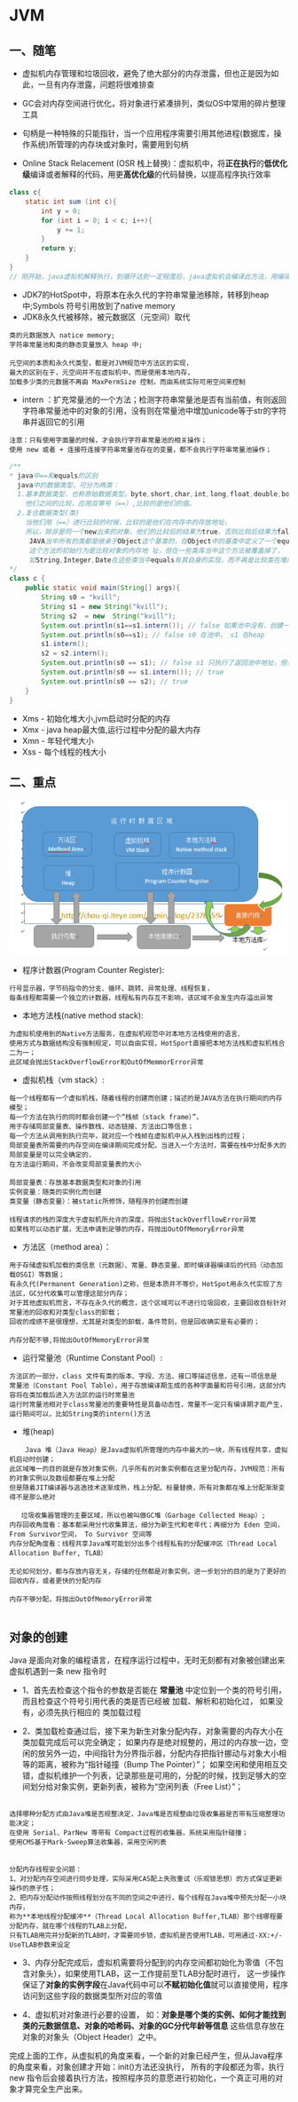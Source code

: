 # JVM
## 一、随笔

+ 虚拟机内存管理和垃圾回收，避免了绝大部分的内存泄露，但也正是因为如此，一旦有内存泄露，问题将很难排查

+ GC会对内存空间进行优化，将对象进行紧凑排列，类似OS中常用的碎片整理工具

+ 句柄是一种特殊的只能指针，当一个应用程序需要引用其他进程(数据库，操作系统)所管理的内存块或对象时，需要用到句柄

+ Online Stack Relacement (OSR 栈上替换)：虚拟机中，将**正在执行**的**低优化级**编译或者解释的代码，用更**高优化级**的代码替换，以提高程序执行效率
```java
class c{
    static int sum (int c){
        int y = 0;
        for (int i = 0; i < c; i++){
            y += 1;
        }
        return y;
    }
}
// 刚开始，java虚拟机解释执行，到循环达到一定程度后，java虚拟机会编译此方法，用编译后的代码代替解释执行
```

+ JDK7的HotSpot中，将原本在永久代的字符串常量池移除，转移到heap中;Symbols 符号引用放到了native memory
+ JDK8永久代被移除，被元数据区（元空间）取代
```text
类的元数据放入 natice memory;
字符串常量池和类的静态变量放入 heap 中;

元空间的本质和永久代类型，都是对JVM规范中方法区的实现，
最大的区别在于，元空间并不在虚拟机中，而是使用本地内存，
加载多少类的元数据不再由 MaxPermSize 控制，而由系统实际可用空间来控制
```
 + intern ：扩充常量池的一个方法；检测字符串常量池是否有当前值，有则返回字符串常量池中的对象的引用，没有则在常量池中增加unicode等于str的字符串并返回它的引用
 ```text
注意：只有使用字面量的时候，才会执行字符串常量池的相关操作；
使用 new 或者 + 连接符连接字符串常量池存在的变量，都不会执行字符串常量池操作；
```
```java
/**
* java中==和equals的区别
  java中的数据类型，可分为两类： 
  1.基本数据类型，也称原始数据类型。byte,short,char,int,long,float,double,boolean 
    他们之间的比较，应用双等号（==）,比较的是他们的值。 
  2.复合数据类型(类) 
    当他们用（==）进行比较的时候，比较的是他们在内存中的存放地址，
    所以，除非是同一个new出来的对象，他们的比较后的结果为true，否则比较后结果为false。
     JAVA当中所有的类都是继承于Object这个基类的，在Object中的基类中定义了一个equals的方法，
     这个方法的初始行为是比较对象的内存地 址，但在一些类库当中这个方法被覆盖掉了，
     如String,Integer,Date在这些类当中equals有其自身的实现，而不再是比较类在堆内存中的存放地址了。
*/
class c {
    public static void main(String[] args){
        String s0 = "kvill";
        String s1 = new String("kvill");
        String s2  = new  String("kvill");
        System.out.println(s1==s1.intern()); // false 如果池中没有，创建一个新的字符串，而不是引用heap中的地址
        System.out.println(s0==s1); // false s0 在池中， s1 在heap
        s1.intern();
        s2 = s2.intern();
        System.out.println(s0 == s1); // false s1 只执行了返回池中地址，但并为将这个地址的引用赋值 给 s1
        System.out.println(s0 == s1.intern()); // true
        System.out.println(s0 == s2); // true
    }
}
```

+ Xms - 初始化堆大小,jvm启动时分配的内存
+ Xmx - java heap最大值,运行过程中分配的最大内存
+ Xmn - 年轻代堆大小
+ Xss - 每个线程的栈大小

## 二、重点
![image](https://raw.githubusercontent.com/HejinYo/learn/master/assets/img/jvm.png)

+ 程序计数器(Program Counter Register):
```text
行号显示器，字节码指令的分支、循环、跳转、异常处理、线程恢复，
每条线程都需要一个独立的计数器，线程私有内存互不影响，该区域不会发生内存溢出异常
```

+ 本地方法栈(native method stack):
```text
为虚拟机使用到的Native方法服务，在虚拟机规范中对本地方法栈使用的语言、
使用方式与数据结构没有强制规定，可以自由实现，HotSport直接把本地方法栈和虚拟机栈合二为一；
此区域会抛出StackOverflowError和OutOfMemmorError异常
```


+ 虚拟机栈（vm stack）:
```text
每一个线程都有一个虚拟机栈，随着线程的创建而创建；描述的是JAVA方法在执行期间的内存模型；
每一个方法在执行的同时都会创建一个“栈帧（stack frame）”，
用于存储局部变量表、操作数栈、动态链接、方法出口等信息；
每一个方法从调用到执行完毕，就对应一个栈帧在虚拟机中从入栈到出栈的过程；
局部变量表所需要的内存空间在编译期间完成分配，当进入一个方法时，需要在栈中分配多大的局部变量是可以完全确定的，
在方法运行期间，不会改变局部变量表的大小

局部变量表：存放基本数据类型和对象的引用
实例变量：随类的实例化而创建
类变量（静态变量）：被static所修饰，随程序的创建而创建

线程请求的栈的深度大于虚拟机所允许的深度，将抛出StackOverfllowError异常
如果栈可以动态扩展，无法申请到足够的内存，将抛出OutOfMemoryError异常

```

+ 方法区（method area）：
```text
用于存储虚拟机加载的类信息（元数据）、常量、静态变量、即时编译器编译后的代码（动态加载OSGI）等数据；
有永久代(Permanent Generation)之称，但是本质并不等价，HotSpot用永久代实现了方法区，GC分代收集可以管理这部分内存；
对于其他虚拟机而言，不存在永久代的概念，这个区域可以不进行垃圾回收，主要回收目标针对常量池的回收和对类型class的卸载；
回收的成绩不是很理想，尤其是对类型的卸载，条件苛刻，但是回收确实是有必要的；

内存分配不够,将抛出OutOfMemoryError异常

```
+ 运行常量池（Runtime Constant Pool）:
```text
方法区的一部分，class 文件有类的版本、字段、方法、接口等描述信息，还有一项信息是
常量池（Constant Pool Table），用于存放编译期生成的各种字面量和符号引用，这部分内容将在类加载后进入方法区的运行时常量池
运行时常量池相对于class常量池的重要特性是具备动态性，常量不一定只有编译期才能产生，运行期间可以，比如String类的intern()方法
```

+ 堆(heap)
```text
    Java 堆（Java Heap）是Java虚拟机所管理的内存中最大的一块，所有线程共享，虚拟机启动时创建；
此区域唯一的目的就是存放对象实例，几乎所有的对象实例都在这里分配内存，JVM规范：所有的对象实例以及数组都要在堆上分配
但是随着JIT编译器与逃逸技术逐渐成熟，栈上分配、标量替换，所有对象都在堆上分配渐渐变得不是那么绝对

   垃圾收集器管理的主要区域，所以也被叫做GC堆（Garbage Collected Heap）;
内存回收角度看：基本都采用分代收集算法，细分为新生代和老年代；再细分为 Eden 空间， From Survivor空间， To Survivor 空间等
内存分配角度看：线程共享Java堆可能划分出多个线程私有的分配缓冲区（Thread Local Allocation Buffer, TLAB）

无论如何划分，都与存放内容无关，存储的任然都是对象实例，进一步划分的目的是为了更好的回收内存，或者更快的分配内存

内存不够分配，将抛出OutOfMemoryError异常
      

```

## 对象的创建

Java 是面向对象的编程语言，在程序运行过程中，无时无刻都有对象被创建出来
虚拟机遇到一条 new 指令时
+ 1、首先去检查这个指令的参数是否能在 **常量池** 中定位到一个类的符号引用，
而且检查这个符号引用代表的类是否已经被 加载、解析和初始化过，
如果没有，必须先执行相应的 类加载过程

+ 2、类加载检查通过后，接下来为新生对象分配内存，对象需要的内存大小在类加载完成后可以完全确定；
如果内存是绝对规整的，用过的内存放一边，空闲的放另外一边，中间指针为分界指示器，分配内存把指针挪动与对象大小相等的距离，被称为“指针碰撞（Bump The Pointer）”；
如果空闲和使用相互交错，虚拟机维护一个列表，记录那些是可用的，分配的时候，找到足够大的空间划分给对象实例，更新列表，被称为“空闲列表（Free List）”；
```text

选择哪种分配方式由Java堆是否规整决定，Java堆是否规整由垃圾收集器是否带有压缩整理功能决定；
在使用 Serial、ParNew 等带有 Compact过程的收集器，系统采用指针碰撞；
使用CMS基于Mark-Sweep算法收集器，采用空闲列表


分配内存线程安全问题：
1、对分配内存空间进行同步处理，实际采用CAS配上失败重试（乐观锁思想）的方式保证更新操作的原子性；
2、把内存分配动作按照线程划分在不同的空间之中进行，每个线程在Java堆中预先分配一小块内存，
称为**本地线程分配缓冲**（Thread Local Allocation Buffer,TLAB）那个线哪程要分配内存，就在哪个线程的TLAB上分配，
只有TLAB用完并分配新的TLAB时，才需要同步锁，虚拟机是否使用TLAB，可用通过-XX:+/-UseTLAB参数来设定
```

+ 3、内存分配完成后，虚拟机需要将分配到的内存空间都初始化为零值（不包含对象头），如果使用TLAB，这一工作提前至TLAB分配时进行，
这一步操作保证了**对象的实例字段**在Java代码中可以**不赋初始化值**就可以直接使用，程序访问到这些字段的数据类型所对应的零值

+ 4、虚拟机对对象进行必要的设置，
如：**对象是哪个类的实例、如何才能找到类的元数据信息、对象的哈希码、对象的GC分代年龄等信息**
这些信息存放在对象的对象头（Object Header）之中。

完成上面的工作，从虚拟机的角度来看，一个新的对象已经产生，但从Java程序的角度来看，对象创建才开始：init()方法还没执行，
所有的字段都还为零，执行 new 指令后会接着执行<init>方法，按照程序员的意愿进行初始化，一个真正可用的对象才算完全生产出来。